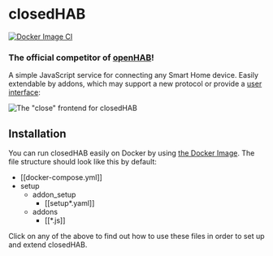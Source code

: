 # closedHAB

[![Docker Image CI](https://github.com/Ryz3D/closedhab/actions/workflows/docker-nightly.yml/badge.svg)](https://github.com/Ryz3D/closedhab/actions/workflows/docker-nightly.yml)

### The official competitor of [openHAB](https://github.com/openhab/openhab-distro)!

A simple JavaScript service for connecting any Smart Home device. Easily extendable by addons, which may support a new protocol or provide a [user interface](https://github.com/Ryz3D/close-frontend):

![The "close" frontend for closedHAB](https://i.imgur.com/POAaQ1w.png)

## Installation

You can run closedHAB easily on Docker by using [the Docker Image](https://hub.docker.com/repository/docker/mircoheitmann/closedhab).
The file structure should look like this by default:
- [[docker-compose.yml]]
- setup
  - addon_setup
    - [[setup*.yaml]]
  - addons
    - [[*.js]]

Click on any of the above to find out how to use these files in order to set up and extend closedHAB.
